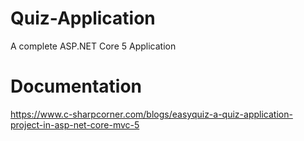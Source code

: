 # Quiz-Application
A complete ASP.NET Core 5 Application
# Documentation
https://www.c-sharpcorner.com/blogs/easyquiz-a-quiz-application-project-in-asp-net-core-mvc-5
